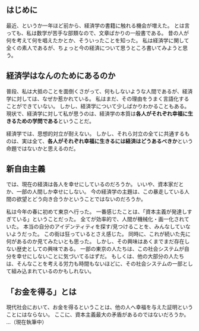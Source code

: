 ## はじめに
最近、というか一年ほど前から、経済学の書籍に触れる機会が増えた。
とは言っても、私は数学が苦手な部類なので、文章ばかりの一般書である。
昔の人が何を考えて何を唱えたかとか、そういったことを知った。
私は経済学に関して全くの素人であるが、ちょっと今の経済について思うところ書いてみようと思う。

## 経済学はなんのためにあるのか
普段、私は大抵のことを面倒くさがって、何もしないような人間であるが、経済学に対しては、なぜか惹かれている。
私はまだ、その理由をうまく言語化することができていない。
しかし、経済学について少しばかりわかることもある。
現状で、経済学に対して私が思うのは、経済学の本質は**各人がそれぞれ幸福に生きるための学問である**ということだ。

経済学では、思想的対立が耐えない。
しかし、それら対立の全てに共通するものは、実は全て、**各人がそれぞれ幸福に生きるには経済はどうあるべきか**という命題ではないかと思えるのだ。

## 新自由主義
では、現在の経済は各人を幸せにしているのだろうか。
いいや、資本家だとか、一部の人間しか幸せにしない。
今の経済学の主題は、この暴走している人間の欲望とどう向き合うかということではないのだろうか。

私は今年の春に初めて東京へ行った。
一番感じたことは、「資本主義が発達しすぎている」ということだった。
全てが効率的で、人間が機械化・画一化されていた。
本当の自分のアイデンティティを探す/見つけることを、みんなしていないようだった。
この街は狂っているとさえ感じた。
同時に、これが続いた先に何があるのか見てみたいとも思った。
しかし、その興味はあくまでまだ存在しない歴史としての興味である。
一部の東京の人たちは、この社会システムが自分を幸せにしないことに気づいてるはずだ。
もしくは、他の大部分の人たちは、そんなことを考える労力も時間もないほどに、その社会システムの一部として組み込まれているのかもしれない。

## 「お金を得る」とは
現代社会において、お金を得るということは、他の人へ幸福を与えた証明ということにはならない。
ここに、資本主義最大の矛盾があるのではないだろうか。
...（現在執筆中）



